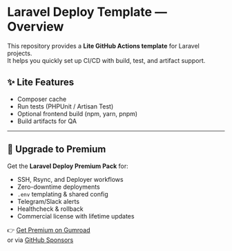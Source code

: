 # Laravel Deploy Template — Overview

This repository provides a **Lite GitHub Actions template** for Laravel projects.  
It helps you quickly set up CI/CD with build, test, and artifact support.

## ✨ Lite Features
- Composer cache
- Run tests (PHPUnit / Artisan Test)
- Optional frontend build (npm, yarn, pnpm)
- Build artifacts for QA

---

## 💎 Upgrade to Premium
Get the **Laravel Deploy Premium Pack** for:
- SSH, Rsync, and Deployer workflows
- Zero-downtime deployments
- `.env` templating & shared config
- Telegram/Slack alerts
- Healthcheck & rollback
- Commercial license with lifetime updates

👉 [Get Premium on Gumroad](https://mintyendi.gumroad.com/l/laravel-deploy-premium)  
or via [GitHub Sponsors](https://github.com/sponsors/EndiHariadi43)
